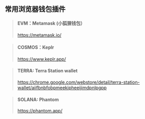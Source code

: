 ## 常用浏览器钱包插件
>#### EVM：Metamask (小狐狸钱包）
>https://metamask.io/

>#### COSMOS：Keplr
>https://www.keplr.app/

>#### TERRA: Terra Station wallet
>https://chrome.google.com/webstore/detail/terra-station-wallet/aiifbnbfobpmeekipheeijimdpnlpgpp

>#### SOLANA: Phantom
>https://phantom.app/
